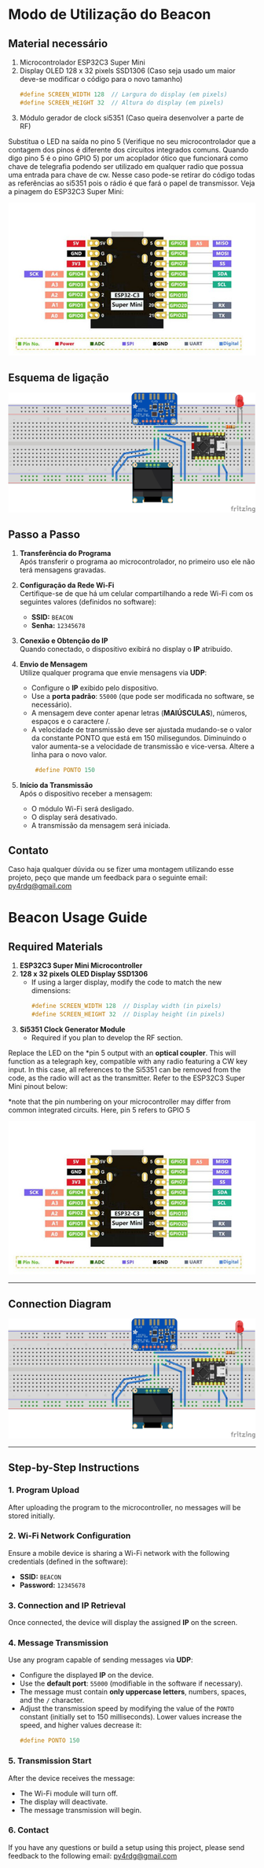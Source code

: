 # Modo de Utilização do Beacon

## Material necessário

1. Microcontrolador ESP32C3 Super Mini
2. Display OLED 128 x 32 pixels SSD1306 (Caso seja usado um maior deve-se modificar o código para o novo tamanho)
   ```cpp
   #define SCREEN_WIDTH 128  // Largura do display (em pixels)
   #define SCREEN_HEIGHT 32  // Altura do display (em pixels)
   ```
3. Módulo gerador de clock si5351 (Caso queira desenvolver a parte de RF)
   
Substitua o LED na saída no pino 5 (Verifique no seu microcontrolador que a contagem dos pinos é diferente dos circuitos integrados comuns. Quando digo pino 5 é o pino GPIO 5) por um acoplador ótico que funcionará como chave de telegrafia podendo ser utilizado em qualquer radio que possua uma entrada para chave de cw. Nesse caso pode-se retirar do código todas as referências ao si5351 pois o rádio é que fará o papel de transmissor. Veja a pinagem do ESP32C3 Super Mini:

![Pinagem Componente](esp32_c3_supermini_pinout.jpg)
## Esquema de ligação
![Esquema de ligação em protoboard](BEACON-ESP32SuprMini_bb.jpg)

## Passo a Passo

1. **Transferência do Programa**  
   Após transferir o programa ao microcontrolador, no primeiro uso ele não terá mensagens gravadas.

2. **Configuração da Rede Wi-Fi**  
   Certifique-se de que há um celular compartilhando a rede Wi-Fi com os seguintes valores (definidos no software):  
   - **SSID:** `BEACON`  
   - **Senha:** `12345678`

3. **Conexão e Obtenção do IP**  
   Quando conectado, o dispositivo exibirá no display o **IP** atribuído. 

4. **Envio de Mensagem**  
   Utilize qualquer programa que envie mensagens via **UDP**:  
   - Configure o **IP** exibido pelo dispositivo.  
   - Use a **porta padrão**: `55000` (que pode ser modificada no software, se necessário).
   - A mensagem deve conter apenar letras (**MAIÚSCULAS**), números, espaços e o caractere /.
   - A velocidade de transmissão deve ser ajustada mudando-se o valor da constante PONTO que está em 150 milisegundos. Diminuindo o valor aumenta-se a velocidade de transmissão e vice-versa. Altere a linha para o novo valor.
       ```cpp
        #define PONTO 150
        ```

5. **Início da Transmissão**  
   Após o dispositivo receber a mensagem:  
   - O módulo Wi-Fi será desligado.  
   - O display será desativado.  
   - A transmissão da mensagem será iniciada.

## Contato

Caso haja qualquer dúvida ou se fizer uma montagem utilizando esse projeto, peço que mande um feedback para o seguinte email: py4rdg@gmail.com 

# Beacon Usage Guide

## Required Materials

1. **ESP32C3 Super Mini Microcontroller**  
2. **128 x 32 pixels OLED Display SSD1306**  
   - If using a larger display, modify the code to match the new dimensions:
     ```cpp
     #define SCREEN_WIDTH 128  // Display width (in pixels)
     #define SCREEN_HEIGHT 32  // Display height (in pixels)
     ```
3. **Si5351 Clock Generator Module**  
   - Required if you plan to develop the RF section.

Replace the LED on the *pin 5 output with an **optical coupler**. This will function as a telegraph key, compatible with any radio featuring a CW key input. In this case, all references to the Si5351 can be removed from the code, as the radio will act as the transmitter. Refer to the ESP32C3 Super Mini pinout below:

*note that the pin numbering on your microcontroller may differ from common integrated circuits. Here, pin 5 refers to GPIO 5

![Component Pinout](esp32_c3_supermini_pinout.jpg)

---

## Connection Diagram

![Connection Diagram on Breadboard](BEACON-ESP32SuprMini_bb.jpg)

---

## Step-by-Step Instructions

### 1. Program Upload
After uploading the program to the microcontroller, no messages will be stored initially.

### 2. Wi-Fi Network Configuration
Ensure a mobile device is sharing a Wi-Fi network with the following credentials (defined in the software):
- **SSID:** `BEACON`  
- **Password:** `12345678`

### 3. Connection and IP Retrieval
Once connected, the device will display the assigned **IP** on the screen.

### 4. Message Transmission
Use any program capable of sending messages via **UDP**:
- Configure the displayed **IP** on the device.
- Use the **default port**: `55000` (modifiable in the software if necessary).
- The message must contain **only uppercase letters**, numbers, spaces, and the `/` character.
- Adjust the transmission speed by modifying the value of the `PONTO` constant (initially set to 150 milliseconds). Lower values increase the speed, and higher values decrease it:
  ```cpp
  #define PONTO 150
  ```
### 5. Transmission Start
After the device receives the message:
- The Wi-Fi module will turn off.
- The display will deactivate.
- The message transmission will begin.

### 6. Contact
If you have any questions or build a setup using this project, please send feedback to the following email:
py4rdg@gmail.com
